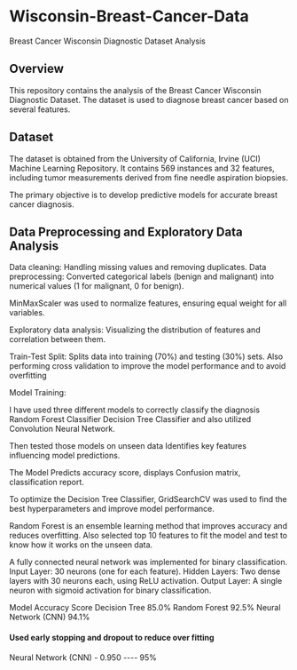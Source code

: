 # Wisconsin-Breast-Cancer-Data

Breast Cancer Wisconsin Diagnostic Dataset Analysis


Overview
-----------
This repository contains the analysis of the Breast Cancer Wisconsin Diagnostic Dataset. The dataset is used to diagnose breast cancer based on several features.

Dataset
---------
The dataset is obtained from the University of California, Irvine (UCI) Machine Learning Repository.
It contains 569 instances and 32 features, including tumor measurements derived from fine needle aspiration biopsies.

The primary objective is to develop predictive models for accurate breast cancer diagnosis.

Data Preprocessing and Exploratory Data Analysis
---------
Data cleaning: Handling missing values and removing duplicates.
Data preprocessing: Converted categorical labels (benign and malignant) into numerical values (1 for malignant, 0 for benign).

MinMaxScaler was used to normalize features, ensuring equal weight for all variables.

Exploratory data analysis: Visualizing the distribution of features and correlation between them.



Train-Test Split: Splits data into training (70%) and testing (30%) sets. Also performing cross validation to improve the model performance and to avoid overfitting

Model Training:

I have used three different models to correctly classify the diagnosis Random Forest Classifier Decision Tree Classifier and also utilized Convolution Neural Network. 

Then tested those models on unseen data Identifies key features influencing model predictions.

The Model Predicts accuracy score, displays Confusion matrix, classification report.

To optimize the Decision Tree Classifier, GridSearchCV was used to find the best hyperparameters and improve model performance.

Random Forest is an ensemble learning method that improves accuracy and reduces overfitting. Also selected top 10 features to fit the model and test  to know how it works on the unseen data.

A fully connected neural network was implemented for binary classification.
Input Layer: 30 neurons (one for each feature).
Hidden Layers: Two dense layers with 30 neurons each, using ReLU activation.
Output Layer: A single neuron with sigmoid activation for binary classification.


Model	        Accuracy Score
Decision Tree		85.0%
Random Forest		92.5%
Neural Network (CNN)	94.1%

#### Used early stopping and dropout to reduce over fitting

Neural Network (CNN) - 0.950 ---- 95%





